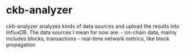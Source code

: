 # ckb-analyzer

ckb-analyzer analyzes kinds of data sources and upload the results into InfluxDB. The data sources I mean for now are:
    - on-chain data, mainly includes blocks, transactions
    - real-time network metrics, like block propagation
